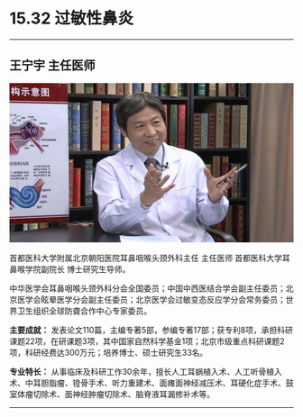 # 15.32 过敏性鼻炎

---

## 王宁宇 主任医师

![1683938711668](image/c15_032/1683938711668.png)

首都医科大学附属北京朝阳医院耳鼻咽喉头颈外科主任 主任医师 首都医科大学耳鼻喉学院副院长 博士研究生导师。

中华医学会耳鼻咽喉头颈外科分会全国委员；中国中西医结合学会副主任委员；北京医学会眩晕医学分会副主任委员；北京医学会过敏变态反应学分会常务委员；世界卫生组织全球防聋合作中心专家委员。


**主要成就：** 发表论文110篇，主编专著5部，参编专著17部；获专利8项，承担科研课题22项，在研课题3项，其中国家自然科学基金1项；北京市级重点科研课题2项，科研经费达300万元；培养博士、硕士研究生33名。


**专业特长：** 从事临床及科研工作30余年，擅长人工耳蜗植入术、人工听骨植入术、中耳胆脂瘤、镫骨手术、听力重建术、面瘫面神经减压术、耳硬化症手术、鼓室体瘤切除术、面神经肿瘤切除术、脑脊液耳漏修补术等。

---
